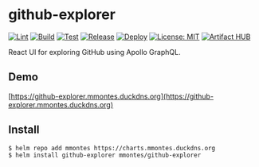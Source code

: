 # github-explorer
[![Lint](https://github.com/mmontes11/github-explorer/workflows/Lint/badge.svg)](https://github.com/mmontes11/github-explorer/actions?query=workflow%3ALint)
[![Build](https://github.com/mmontes11/github-explorer/workflows/Build/badge.svg)](https://github.com/mmontes11/github-explorer/actions?query=workflow%3ABuild)
[![Test](https://github.com/mmontes11/github-explorer/workflows/Test/badge.svg)](https://github.com/mmontes11/github-explorer/actions?query=workflow%3ATest)
[![Release](https://github.com/mmontes11/github-explorer/workflows/Release/badge.svg)](https://github.com/mmontes11/github-explorer/actions?query=workflow%3ARelease)
[![Deploy](https://github.com/mmontes11/github-explorer/workflows/Deploy/badge.svg)](https://github.com/mmontes11/github-explorer/actions?query=workflow%3ADeploy)
[![License: MIT](https://img.shields.io/badge/License-MIT-yellow.svg)](https://opensource.org/licenses/MIT)
[![Artifact HUB](https://img.shields.io/endpoint?url=https://artifacthub.io/badge/repository/mmontes)](https://artifacthub.io/packages/search?repo=mmontes)


React UI for exploring GitHub using Apollo GraphQL.

## Demo

[https://github-explorer.mmontes.duckdns.org](https://github-explorer.mmontes.duckdns.org)


## Install

```bash
$ helm repo add mmontes https://charts.mmontes.duckdns.org
$ helm install github-explorer mmontes/github-explorer
```
